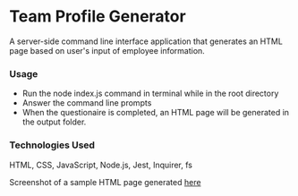 # Team Profile Generator

A server-side command line interface application that generates an HTML page based on user's input of employee information.

### Usage
* Run the node index.js command in terminal while in the root directory
* Answer the command line prompts
* When the questionaire is completed, an HTML page will be generated in the output folder.


### Technologies Used
HTML, CSS, JavaScript, Node.js, Jest, Inquirer, fs

Screenshot of a sample HTML page generated [here](./team-profile-generator.png)